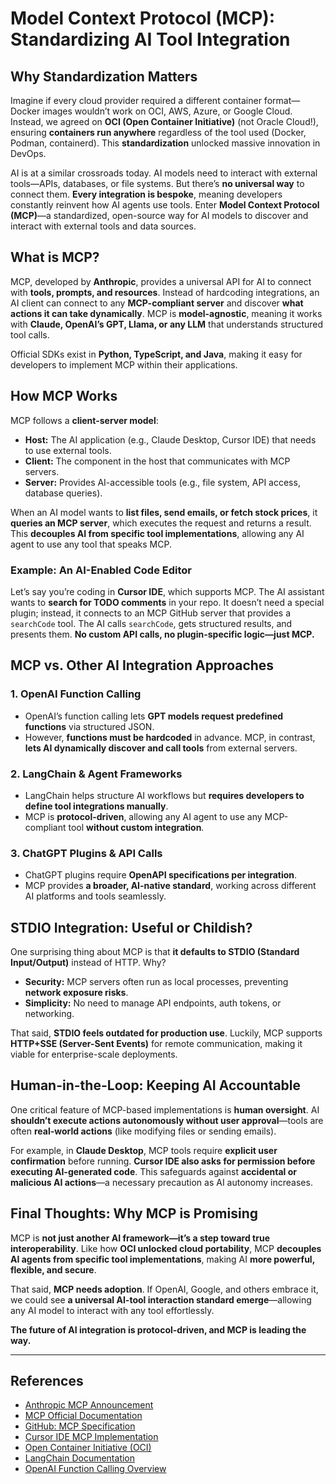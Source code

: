 # Model Context Protocol (MCP): Standardizing AI Tool Integration

## **Why Standardization Matters**
Imagine if every cloud provider required a different container format—Docker images wouldn’t work on OCI, AWS, Azure, or Google Cloud. Instead, we agreed on **OCI (Open Container Initiative)** (not Oracle Cloud!), ensuring **containers run anywhere** regardless of the tool used (Docker, Podman, containerd). This **standardization** unlocked massive innovation in DevOps.

AI is at a similar crossroads today. AI models need to interact with external tools—APIs, databases, or file systems. But there’s **no universal way** to connect them. **Every integration is bespoke**, meaning developers constantly reinvent how AI agents use tools. Enter **Model Context Protocol (MCP)**—a standardized, open-source way for AI models to discover and interact with external tools and data sources.

## **What is MCP?**
MCP, developed by **Anthropic**, provides a universal API for AI to connect with **tools, prompts, and resources**. Instead of hardcoding integrations, an AI client can connect to any **MCP-compliant server** and discover **what actions it can take dynamically**. MCP is **model-agnostic**, meaning it works with **Claude, OpenAI’s GPT, Llama, or any LLM** that understands structured tool calls.

Official SDKs exist in **Python, TypeScript, and Java**, making it easy for developers to implement MCP within their applications.

## **How MCP Works**
MCP follows a **client-server model**:
- **Host:** The AI application (e.g., Claude Desktop, Cursor IDE) that needs to use external tools.
- **Client:** The component in the host that communicates with MCP servers.
- **Server:** Provides AI-accessible tools (e.g., file system, API access, database queries).

When an AI model wants to **list files, send emails, or fetch stock prices**, it **queries an MCP server**, which executes the request and returns a result. This **decouples AI from specific tool implementations**, allowing any AI agent to use any tool that speaks MCP.

### **Example: An AI-Enabled Code Editor**
Let’s say you’re coding in **Cursor IDE**, which supports MCP. The AI assistant wants to **search for TODO comments** in your repo. It doesn’t need a special plugin; instead, it connects to an MCP GitHub server that provides a `searchCode` tool. The AI calls `searchCode`, gets structured results, and presents them. **No custom API calls, no plugin-specific logic—just MCP.**

## **MCP vs. Other AI Integration Approaches**
### **1. OpenAI Function Calling**
- OpenAI’s function calling lets **GPT models request predefined functions** via structured JSON.
- However, **functions must be hardcoded** in advance. MCP, in contrast, **lets AI dynamically discover and call tools** from external servers.

### **2. LangChain & Agent Frameworks**
- LangChain helps structure AI workflows but **requires developers to define tool integrations manually**.
- MCP is **protocol-driven**, allowing any AI agent to use any MCP-compliant tool **without custom integration**.

### **3. ChatGPT Plugins & API Calls**
- ChatGPT plugins require **OpenAPI specifications per integration**.
- MCP provides **a broader, AI-native standard**, working across different AI platforms and tools seamlessly.

## **STDIO Integration: Useful or Childish?**
One surprising thing about MCP is that **it defaults to STDIO (Standard Input/Output)** instead of HTTP. Why?
- **Security:** MCP servers often run as local processes, preventing **network exposure risks**.
- **Simplicity:** No need to manage API endpoints, auth tokens, or networking.

That said, **STDIO feels outdated for production use**. Luckily, MCP supports **HTTP+SSE (Server-Sent Events)** for remote communication, making it viable for enterprise-scale deployments.

## **Human-in-the-Loop: Keeping AI Accountable**
One critical feature of MCP-based implementations is **human oversight**. AI **shouldn’t execute actions autonomously without user approval**—tools are often **real-world actions** (like modifying files or sending emails). 

For example, in **Claude Desktop**, MCP tools require **explicit user confirmation** before running. **Cursor IDE also asks for permission before executing AI-generated code**. This safeguards against **accidental or malicious AI actions**—a necessary precaution as AI autonomy increases.

## **Final Thoughts: Why MCP is Promising**
MCP is **not just another AI framework—it’s a step toward true interoperability**. Like how **OCI unlocked cloud portability**, MCP **decouples AI agents from specific tool implementations**, making AI **more powerful, flexible, and secure**. 

That said, **MCP needs adoption**. If OpenAI, Google, and others embrace it, we could see **a universal AI-tool interaction standard emerge**—allowing any AI model to interact with any tool effortlessly. 

**The future of AI integration is protocol-driven, and MCP is leading the way.**

---

## **References**
- [Anthropic MCP Announcement](https://www.anthropic.com/news/model-context-protocol)
- [MCP Official Documentation](https://docs.anthropic.com/en/docs/agents-and-tools/mcp)
- [GitHub: MCP Specification](https://github.com/modelcontextprotocol)
- [Cursor IDE MCP Implementation](https://cursor.sh/)
- [Open Container Initiative (OCI)](https://opencontainers.org/)
- [LangChain Documentation](https://python.langchain.com/)
- [OpenAI Function Calling Overview](https://platform.openai.com/docs/guides/function-calling)
